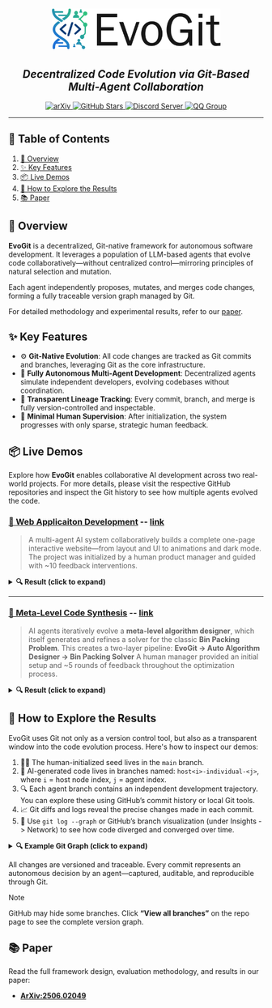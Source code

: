 <h1 align="center">
  <picture>
    <source media="(prefers-color-scheme: dark)" srcset="static/evogit_logo_with_light_text.svg">
    <source media="(prefers-color-scheme: light)" srcset="static/evogit_logo_with_dark_text.svg">
    <img alt="EvoGit Logo" height="80" src="static/evogit_logo_with_dark_text.webp">
  </picture>
</h1>

<h2 align="center"><strong><em>Decentralized Code Evolution via Git-Based Multi-Agent Collaboration</em></strong></h2>

<p align="center">
  <a href="https://www.arxiv.org/abs/2506.02049">
    <img src="https://img.shields.io/badge/arXiv-2506.02049-b31b1b?logo=arxiv&logoColor=white" alt="arXiv">
  </a>
  <a href="https://github.com/BillHuang2001/evogit">
    <img src="https://img.shields.io/github/stars/BillHuang2001/evogit?style=social" alt="GitHub Stars">
  </a>
  <a href="https://discord.gg/Vbtgcpy7G4">
    <img src="https://img.shields.io/badge/discord-evogit-%235865f2?logo=discord" alt="Discord Server">
  </a>
  <a href="https://qm.qq.com/q/vTPvoMUGAw">
    <img src="https://img.shields.io/badge/QQ-297969717-%231db4f4?logo=tencentqq" alt="QQ Group">
  </a>
</p>

---


## 👋 Table of Contents

1. [🚀 Overview](#🚀-overview)
2. [✨ Key Features](#✨-key-features)
3. [📦 Live Demos](#📦-live-demos)
4. [🧬 How to Explore the Results](#🧬-how-to-explore-the-results)
5. [📚 Paper](#📚-paper)



## 🚀 Overview

**EvoGit** is a decentralized, Git-native framework for autonomous software development. It leverages a population of LLM-based agents that evolve code collaboratively—without centralized control—mirroring principles of natural selection and mutation.

Each agent independently proposes, mutates, and merges code changes, forming a fully traceable version graph managed by Git.

For detailed methodology and experimental results, refer to our [paper](https://arxiv.org/abs/2506.02049).

## ✨ Key Features

* ⚙️ **Git-Native Evolution**: All code changes are tracked as Git commits and branches, leveraging Git as the core infrastructure.
* 🧠 **Fully Autonomous Multi-Agent Development**: Decentralized agents simulate independent developers, evolving codebases without coordination.
* 🌿 **Transparent Lineage Tracking**: Every commit, branch, and merge is fully version-controlled and inspectable.
* 🔁 **Minimal Human Supervision**: After initialization, the system progresses with only sparse, strategic human feedback.

## 📦 Live Demos

Explore how **EvoGit** enables collaborative AI development across two real-world projects.
For more details, please visit the respective GitHub repositories and inspect the Git history to see how multiple agents evolved the code.

### [📃 Web Applicaiton Development](https://github.com/BillHuang2001/evogit_web) -- [link](https://github.com/BillHuang2001/evogit_web)

> A multi-agent AI system collaboratively builds a complete one-page interactive website—from layout and UI to animations and dark mode.
> The project was initialized by a human product manager and guided with ~10 feedback interventions.

<details>
  <summary><strong>🔍 Result (click to expand)</strong></summary>

The final web page demonstrates a polished UI with support for both light and dark themes.

![EvoGit Example Web Page Light Mode](static/screenshot/web_final_light.webp)
![EvoGit Example Web Page Dark Mode](static/screenshot/web_final_dark.webp)

</details>

---

### [🧠 Meta-Level Code Synthesis](https://github.com/BillHuang2001/evogit_llm) -- [link](https://github.com/BillHuang2001/evogit_web)

> AI agents iteratively evolve a **meta-level algorithm designer**, which itself generates and refines a solver for the classic **Bin Packing Problem**.
> This creates a two-layer pipeline:
> **EvoGit → Auto Algorithm Designer → Bin Packing Solver**
> A human manager provided an initial setup and ~5 rounds of feedback throughout the optimization process.

<details>
  <summary><strong>🔍 Result (click to expand)</strong></summary>

The AI-generated automatic algorithm design program efficiently found a solver that minimizes bin usage, as shown in the final output script:

```python
def bin_packing_solver(items: list[float], budget: int) -> list[int]:
    import time

    if not items or not all(0 <= w <= 1 for w in items):
        return []

    start_time = time.time()

    items_sorted = sorted(enumerate(items), key=lambda x: x[1], reverse=True)
    bins = []
    bin_indices = [-1] * len(items)

    for index, weight in items_sorted:
        placed = False
        for bin_index, bin_weight in enumerate(bins):
            if bin_weight + weight <= 1:
                bins[bin_index] += weight
                bin_indices[index] = bin_index
                placed = True
                break
        if not placed:
            bins.append(weight)
            bin_indices[index] = len(bins) - 1

    best_solution = bin_indices[:]
    best_bin_count = len(bins)

    def refine_solution():
        nonlocal best_solution, best_bin_count
        for _ in range(100):  # attempt refinement a number of times
            new_bins = []
            new_bin_indices = [-1] * len(items)
            new_solution = []
            for i in range(len(items)):
                weight = items[i]
                placed = False
                for bi in range(len(new_bins)):
                    if new_bins[bi] + weight <= 1:
                        new_bins[bi] += weight
                        new_bin_indices[i] = bi
                        placed = True
                        break
                if not placed:
                    new_bins.append(weight)
                    new_bin_indices[i] = len(new_bins) - 1
            new_bin_count = len(new_bins)

            if new_bin_count < best_bin_count:
                best_solution = new_bin_indices
                best_bin_count = new_bin_count

            if (time.time() - start_time) * 1000 > budget:
                break

    refine_solution()

    return best_solution
```

The optimized code is automatically saved as `best_solution.py` after the search process completes.
</details>


## 🧬 How to Explore the Results

EvoGit uses Git not only as a version control tool, but also as a transparent window into the code evolution process. Here's how to inspect our demos:

1. 🧑‍💻 The human-initialized seed lives in the `main` branch.
2. 🤖 AI-generated code lives in branches named:
   `host<i>-individual-<j>`,
   where `i` = host node index, `j` = agent index.
3. 🔍 Each agent branch contains an independent development trajectory. You can explore these using GitHub’s commit history or local Git tools.
4. 📈 Git diffs and logs reveal the precise changes made in each commit.
5. 🧭 Use `git log --graph` or GitHub’s branch visualization (under Insights -> Network) to see how code diverged and converged over time.

<details>
  <summary><strong>🔍 Example Git Graph (click to expand)</strong></summary>

  ![EvoGit Example Git Graph](static/screenshot/github_network.webp)
</details>

All changes are versioned and traceable. Every commit represents an autonomous decision by an agent—captured, auditable, and reproducible through Git.

> [!NOTE]
> GitHub may hide some branches. Click **“View all branches”** on the repo page to see the complete version graph.


## 📚 Paper

Read the full framework design, evaluation methodology, and results in our paper:
- **[ArXiv:2506.02049](https://arxiv.org/abs/2506.02049)**
